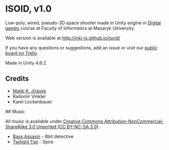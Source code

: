 # ISOID, v1.0

Low-poly, wired, pseudo-3D space shooter made in Unity engine in [Digital games](https://is.muni.cz/predmet/fi/podzim2014/PV255) course at Faculty of Informatics at Masaryk University.

Web version is available at <http://mkj-is.github.io/isoid/>

If you have any questions or suggestions, add an issue or visit our [public board on Trello](http://j.mp/isoid-trello).

Made in Unity 4.6.2.

## Credits

- [Matěj K. Jirásek](http://mkj.is)
- Radomír Vinkler
- Karel Lockenbauer

## Music

All music is available under [Creative Commons Attribution-NonCommercial-ShareAlike 3.0 Unported (CC BY-NC-SA 3.0)](http://creativecommons.org/licenses/by-nc-sa/3.0/legalcode).

- [Bass Assasin](http://fwonk.bandcamp.com/album/fw081-peony-lantern-split-ep) - 8bit detective
- [Twilight Tipi](http://byrdthompson.bandcamp.com/album/twilight-tipi) - Spire


